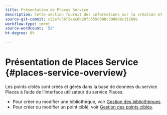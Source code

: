 ```yaml
---
title: Présentation de Places Service
description: Cette section fournit des informations sur la création et l’utilisation de points ciblés (POI).
source-git-commit: c22efc36f2eac6b20fc555d998c3988d8c31169e
workflow-type: tm+mt
source-wordcount: '53'
ht-degree: 0%

---
```



# Présentation de Places Service {#places-service-overview}

Les points ciblés sont créés et gérés dans la base de données du service Places à l’aide de l’interface utilisateur du service Places.

* Pour créer ou modifier une bibliothèque, voir [Gestion des bibliothèques](/help/poi-mgmt-ui/manage-libraries-in-the-places-ui.md).
* Pour créer ou modifier un point ciblé, voir [Gestion des points ciblés](/help/poi-mgmt-ui/managing-pois-in-the-places-ui.md).
